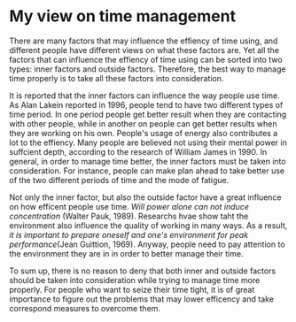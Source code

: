 # My view on time management

There are many factors that may influence the effiency of time using, and different people have different views on what these factors are. Yet all the factors that can influence the effiency of time using can be sorted into two types: inner factors and outside factors. Therefore, the best way to manage time properly is to take all these factors into consideration.

It is reported that the inner factors can influence the way people use time. As Alan Lakein reported in 1996, people tend to have two different types of time period. In one period people get better result when they are contacting with other people, while in another on people can get better results when they are working on his own. People's usage of energy also contributes a lot to the effiency. Many people are believed not using their mental power in suffcient depth, according to the research of William James in 1990. In general, in order to manage time better, the inner factors must be taken into consideration. For instance, people can make plan ahead to take better use of the two different periods of time and the mode of fatigue.

Not only the inner factor, but also the outside factor have a great influence on how efficent people use time. *Will power alone can not induce concentration* (Walter Pauk, 1989). Researchs hvae show taht the environment also influence the quality of working in many ways. As a result, *it is important to prepare oneself and one's environment for peak performance*(Jean Guittion, 1969). Anyway, people need to pay attention to the environment they are in in order to better manage their time.

To sum up, there is no reason to deny that both inner and outside factors should be taken into consideration while trying to manage time more properly. For people who want to seize their time tight, it is of great importance to figure out the problems that may lower efficency and take correspond measures to overcome them.
